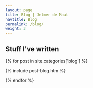 ```yaml
---
layout: page
title: Blog | Jelmer de Maat
navtitle: Blog
permalink: /blog/
weight: 3
---
```


## Stuff I've written

{% for post in site.categories['blog']  %}

  {% include post-blog.htm %}

{% endfor %}